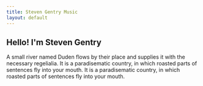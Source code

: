 ```yaml
---
title: Steven Gentry Music
layout: default
---
```


<section class="ftco-about img ftco-section ftco-no-pt ftco-no-pb" id="about-section">
    <div class="container-fluid px-0">
        <div class="row d-flex">
            <div class="col-md-6 d-flex">
                <div class="img d-flex align-self-stretch align-items-center js-fullheight" style="background-image:url({{ site.baseurl | prepend: site.url }}/images/about.jpg);">
                </div>
            </div>
            <div class="col-md-6 d-flex align-items-center">
                <div class="text px-4 pt-5 pt-md-0 px-md-4 pr-md-5 ftco-animate">
                    <h2 class="mb-4">Hello! I'm <span>Steven Gentry</span></h2>
                    <p>A small river named Duden flows by their place and supplies it with the necessary regelialia. It is a paradisematic country, in which roasted parts of sentences fly into your mouth. It is a paradisematic country, in which roasted parts of sentences fly into your mouth.</p>
                </div>
            </div>
        </div>
    </div>
</section>
